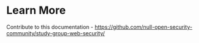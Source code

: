 # Learn More

Contribute to this documentation - https://github.com/null-open-security-community/study-group-web-security/